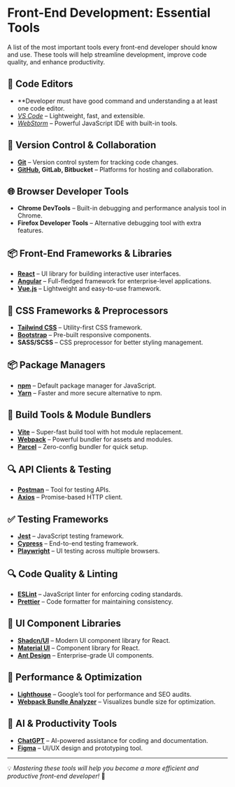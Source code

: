 # Front-End Development: Essential Tools

A list of the most important tools every front-end developer should know and use. These tools will help streamline development, improve code quality, and enhance productivity.

## 🚀 Code Editors
- **Developer must have good command and understanding a at least one code editor.
- *[VS Code](https://code.visualstudio.com/)* – Lightweight, fast, and extensible.
- *[WebStorm](https://www.jetbrains.com/webstorm/)* – Powerful JavaScript IDE with built-in tools.

## 🔄 Version Control & Collaboration
- **[Git](https://git-scm.com/)** – Version control system for tracking code changes.
- **[GitHub](https://github.com/), GitLab, Bitbucket** – Platforms for hosting and collaboration.

## 🌐 Browser Developer Tools
- **Chrome DevTools** – Built-in debugging and performance analysis tool in Chrome.
- **Firefox Developer Tools** – Alternative debugging tool with extra features.

## 📦 Front-End Frameworks & Libraries
- **[React](https://react.dev/)** – UI library for building interactive user interfaces.
- **[Angular](https://angular.io/)** – Full-fledged framework for enterprise-level applications.
- **[Vue.js](https://vuejs.org/)** – Lightweight and easy-to-use framework.

## 🎨 CSS Frameworks & Preprocessors
- **[Tailwind CSS](https://tailwindcss.com/)** – Utility-first CSS framework.
- **[Bootstrap](https://getbootstrap.com/)** – Pre-built responsive components.
- **SASS/SCSS** – CSS preprocessor for better styling management.

## 📦 Package Managers
- **[npm](https://www.npmjs.com/)** – Default package manager for JavaScript.
- **[Yarn](https://yarnpkg.com/)** – Faster and more secure alternative to npm.

## 🔧 Build Tools & Module Bundlers
- **[Vite](https://vitejs.dev/)** – Super-fast build tool with hot module replacement.
- **[Webpack](https://webpack.js.org/)** – Powerful bundler for assets and modules.
- **[Parcel](https://parceljs.org/)** – Zero-config bundler for quick setup.

## 🔍 API Clients & Testing
- **[Postman](https://www.postman.com/)** – Tool for testing APIs.
- **[Axios](https://axios-http.com/)** – Promise-based HTTP client.

## ✅ Testing Frameworks
- **[Jest](https://jestjs.io/)** – JavaScript testing framework.
- **[Cypress](https://www.cypress.io/)** – End-to-end testing framework.
- **[Playwright](https://playwright.dev/)** – UI testing across multiple browsers.

## 🔍 Code Quality & Linting
- **[ESLint](https://eslint.org/)** – JavaScript linter for enforcing coding standards.
- **[Prettier](https://prettier.io/)** – Code formatter for maintaining consistency.

## 🎨 UI Component Libraries
- **[Shadcn/UI](https://ui.shadcn.com/)** – Modern UI component library for React.
- **[Material UI](https://mui.com/)** – Component library for React.
- **[Ant Design](https://ant.design/)** – Enterprise-grade UI components.

## 🚀 Performance & Optimization
- **[Lighthouse](https://developer.chrome.com/docs/lighthouse/)** – Google’s tool for performance and SEO audits.
- **[Webpack Bundle Analyzer](https://www.npmjs.com/package/webpack-bundle-analyzer)** – Visualizes bundle size for optimization.

## 🧠 AI & Productivity Tools
- **[ChatGPT](https://openai.com/)** – AI-powered assistance for coding and documentation.
- **[Figma](https://www.figma.com/)** – UI/UX design and prototyping tool.

---
💡 *Mastering these tools will help you become a more efficient and productive front-end developer!* 🚀
